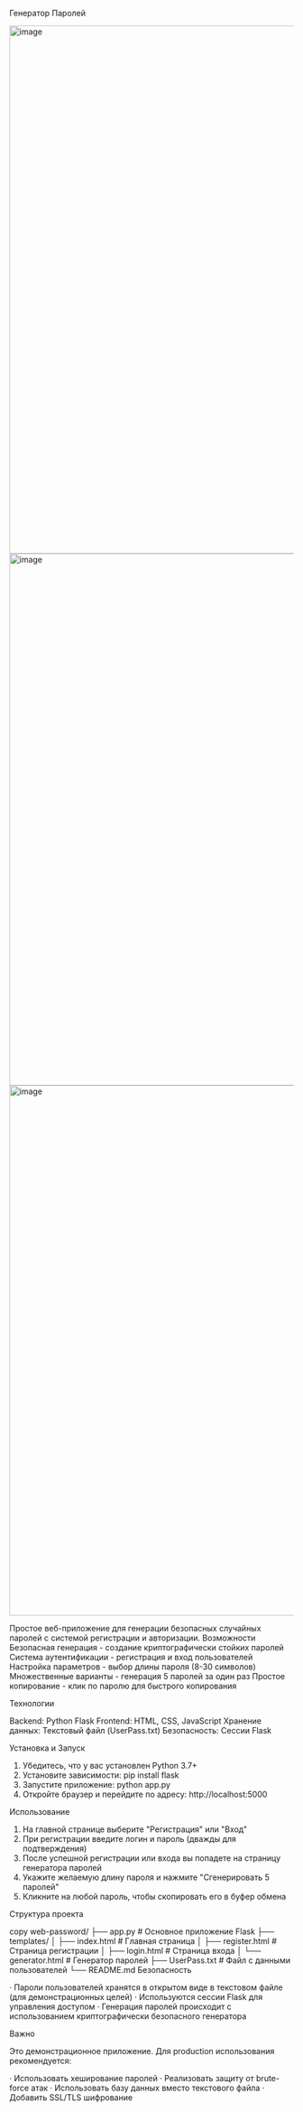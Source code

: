 Генератор Паролей

<img width="1921" height="935" alt="image" src="https://github.com/user-attachments/assets/74e1d8dd-1525-43cf-9f78-6ff0c3ec9029" />

<img width="1918" height="942" alt="image" src="https://github.com/user-attachments/assets/f375f38e-3784-4d4a-968c-b29c067b5b8a" />

<img width="1915" height="939" alt="image" src="https://github.com/user-attachments/assets/c1fd3723-e2e7-4e56-a693-50d384c33a07" />


Простое веб-приложение для генерации безопасных случайных паролей с системой регистрации и авторизации.
Возможности
Безопасная генерация - создание криптографически стойких паролей
Система аутентификации - регистрация и вход пользователей
Настройка параметров - выбор длины пароля (8-30 символов)
Множественные варианты - генерация 5 паролей за один раз
Простое копирование - клик по паролю для быстрого копирования

Технологии

Backend: Python Flask
Frontend: HTML, CSS, JavaScript
Хранение данных: Текстовый файл (UserPass.txt)
Безопасность: Сессии Flask

Установка и Запуск

1. Убедитесь, что у вас установлен Python 3.7+
2. Установите зависимости:
pip install flask
1. Запустите приложение:
python app.py
1. Откройте браузер и перейдите по адресу:
http://localhost:5000

Использование

1. На главной странице выберите "Регистрация" или "Вход"
2. При регистрации введите логин и пароль (дважды для подтверждения)
3. После успешной регистрации или входа вы попадете на страницу генератора паролей
4. Укажите желаемую длину пароля и нажмите "Сгенерировать 5 паролей"
5. Кликните на любой пароль, чтобы скопировать его в буфер обмена

Структура проекта

copy
web-password/
├── app.py                 # Основное приложение Flask
├── templates/
│   ├── index.html        # Главная страница
│   ├── register.html     # Страница регистрации
│   ├── login.html        # Страница входа
│   └── generator.html    # Генератор паролей
├── UserPass.txt          # Файл с данными пользователей
└── README.md
Безопасность

· Пароли пользователей хранятся в открытом виде в текстовом файле (для демонстрационных целей)
· Используются сессии Flask для управления доступом
· Генерация паролей происходит с использованием криптографически безопасного генератора

Важно

Это демонстрационное приложение. Для production использования рекомендуется:

· Использовать хеширование паролей
· Реализовать защиту от brute-force атак
· Использовать базу данных вместо текстового файла
· Добавить SSL/TLS шифрование
